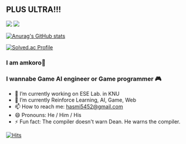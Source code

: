 ## PLUS ULTRA!!!
<p>
  <a href="https://amkorousagi-money.com/"><img src="https://img.shields.io/badge/Blog-amkorousagi-deepskyblue?style=plastic&logo=appveyor" /></a>
  <a href="https://www.notion.so/Greedy-Developer-SeChan-Park-bff112a3d60d4395b364c85c9996e82d"><img src="https://img.shields.io/badge/CV-amkoro-brightgreen?style=plastic&logo=appveyor" /></a>
</p>


[![Anurag's GitHub stats](https://github-readme-stats.vercel.app/api?username=amkorousagi&theme=merko)](https://github.com/anuraghazra/github-readme-stats)

[![Solved.ac Profile](http://mazassumnida.wtf/api/v2/generate_badge?boj=hkhkhk5452)](https://solved.ac/hkhkhk5452/)

### I am amkoro🐇  
### I wannabe Game AI engineer or Game programmer 🎮

- 🔭 I’m currently working on ESE Lab. in KNU
- 🌱 I’m currently Reinforce Learning, AI, Game, Web
- 📫 How to reach me: <a href="mailto:hamsmi5452@gmail.com">hasmi5452@gmail.com</a>
- 😄 Pronouns: He / Him / His
- ⚡ Fun fact: The compiler doesn't warn Dean. He warns the compiler.

[![Hits](https://hits.seeyoufarm.com/api/count/incr/badge.svg?url=https%3A%2F%2Fgithub.com%2Famkorousagi&count_bg=%2379C83D&title_bg=%23555555&icon=&icon_color=%23E7E7E7&title=hits&edge_flat=false)](https://hits.seeyoufarm.com)

<!--
**amkorousagi/amkorousagi** is a ✨ _special_ ✨ repository because its `README.md` (this file) appears on your GitHub profile.

Here are some ideas to get you started:

- 🔭 I’m currently working on ...
- 🌱 I’m currently learning ...
- 👯 I’m looking to collaborate on ...
- 🤔 I’m looking for help with ...
- 💬 Ask me about ...
- 📫 How to reach me: ...
- 😄 Pronouns: ...
- ⚡ Fun fact: ...
-->
